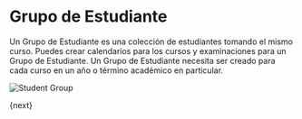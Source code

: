 <!-- add-breadcrumbs -->
# Grupo de Estudiante

Un Grupo de Estudiante es una colección de estudiantes tomando el mismo curso. Puedes crear calendarios para los cursos y examinaciones para un Grupo de Estudiante.
Un Grupo de Estudiante necesita ser creado para cada curso en un año o término académico en particular.

<img class="screenshot" alt="Student Group" src="{{docs_base_url}}/v13/assets/img/education/student/student-group.png">

{next}
